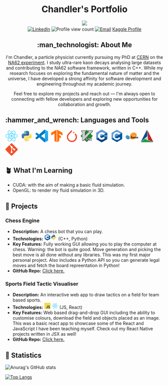 <div id="header" align="center">
  <h1>Chandler's Portfolio</h1>
</div>

<div align="center">
  <img src="https://media.giphy.com/media/l0Iy1R9uttEN2KCXe/giphy.gif" height="200"/>

  <div align="center">
    <a href="https://www.linkedin.com/in/chandler-kenworthy/"><img src="https://img.shields.io/badge/LinkedIn-0077B5?style=for-the-badge&logo=linkedin&logoColor=white" alt="LinkedIn"/></a>
    <img src="https://komarev.com/ghpvc/?username=ChandlerKenworthy&style=flat-square&color=brightgreen" alt="Profile view count"/>
    <a href="mailto:chandlerkenworthy@gmail.com"><img src="https://img.shields.io/badge/Gmail-D14836?style=for-the-badge&logo=gmail&logoColor=white" alt="Email" /></a>
    <a href="https://www.kaggle.com/chandlerkenworthy">Kaggle Profile</a>
  </div>
</div>

<div align="center"> 
  <h2>:man_technologist: About Me</h2>
  <p>I'm Chandler, a particle physicist currently pursuing my PhD at <a href="https://home.cern">CERN</a> on the <a href="https://na62.web.cern.ch">NA62 experiment</a>. I study ultra-rare kaon decays analysing large datasets and contributing to the NA62 software framework, written in C++. While my research focuses on exploring the fundamental nature of matter and the universe, I have developed a strong affinity for software development and engineering throughout my academic journey.</p>
<p>Feel free to explore my projects and reach out — I'm always open to connecting with fellow developers and exploring new opportunities for collaboration and growth.</p>
</div>

<div align="left">
  <h2>:hammer_and_wrench: Languages and Tools</h2>
  <img src="https://github.com/devicons/devicon/blob/master/icons/react/react-original.svg" title="React" alt="React" width="40" height="40"/>&nbsp;
  <img src="https://github.com/devicons/devicon/blob/master/icons/python/python-original.svg" title="Python" alt="Python" width="40" height="40"/>&nbsp;
  <img src="https://github.com/devicons/devicon/blob/master/icons/vscode/vscode-original.svg" title="VSCode" alt="VSCode" width="40" height="40"/>&nbsp;
  <img src="https://github.com/devicons/devicon/blob/master/icons/tensorflow/tensorflow-original.svg" title="TensorFlow" alt="TensorFlow" width="40" height="40"/>&nbsp;
  <img src="https://github.com/devicons/devicon/blob/master/icons/pytorch/pytorch-original.svg" title="PyTorch" alt="PyTorch" width="40" height="40"/>&nbsp;
  <img src="https://github.com/devicons/devicon/blob/master/icons/vim/vim-original.svg" title="Vim" alt="Vim" width="40" height="40"/>&nbsp;
  <img src="https://github.com/devicons/devicon/blob/master/icons/cplusplus/cplusplus-original.svg" title="C++" alt="CPlusPlus" width="40" height="40"/>&nbsp;
  <img src="https://github.com/devicons/devicon/blob/master/icons/c/c-original.svg" title="C++" alt="C" width="40" height="40"/>&nbsp;
  <img src="https://github.com/devicons/devicon/blob/master/icons/scikitlearn/scikitlearn-original.svg" title="C++" alt="SKLearn" width="40" height="40"/>&nbsp;
  <img src="https://github.com/devicons/devicon/blob/master/icons/cmake/cmake-original.svg" title="CMake" alt="CMake" width="40" height="40"/>&nbsp;
  <img src="https://github.com/devicons/devicon/blob/master/icons/git/git-original.svg" title="Git" alt="Git" width="40" height="40"/>&nbsp;
</div>

<div align="left">
  <h2>🪴 What I'm Learning</h2>
  <ul>
    <li>CUDA: with the aim of making a basic fluid simulation.</li>
    <li>OpenGL: to render my fluid simulation in 3D.</li>
  </ul>
</div>

<div align="left">
  <h2>📁 Projects</h2>
  <h3>Chess Engine</h3>
  <ul>
    <li><strong>Description:</strong> A chess bot that you can play.</li>
    <li><strong>Technologies:</strong> <img width="20" src="https://github.com/devicons/devicon/blob/master/icons/cplusplus/cplusplus-original.svg"/><img src="https://github.com/devicons/devicon/blob/master/icons/python/python-original.svg" width="20" /> (C++, Python)</li>
    <li><strong>Key Features:</strong> Fully working GUI allowing you to play the computer at chess. Warning: the bot is quite good. Move generation and picking the best move is all done without any libraries. This was my first major personal project. Also includes a Python API so you can generate legal moves and fetch the board repreentation in Python!</li>
    <li><strong>GitHub Repo:</strong> <a href="https://github.com/ChandlerKenworthy/ChessEngine">Click here.</a></li>
  </ul>
  <h3>Sports Field Tactic Visualiser</h3>
  <ul>
    <li><strong>Description:</strong> An interactive web app to draw tactics on a field for team based sports.</li>
    <li><strong>Technologies:</strong> <img width="20" src="https://github.com/devicons/devicon/blob/master/icons/javascript/javascript-original.svg"/> <img width="20" src="https://github.com/devicons/devicon/blob/master/icons/react/react-original.svg" /> (JS, React)</li>
    <li><strong>Key Features:</strong> Web based drag-and-drop GUI including the ability to customise colours, download the field and objects placed as an image. This was a basic react app to showcase some of the React and JavaScript I have been teaching myself. Check out my React Native projects written in JSX as well!</li>
    <li><strong>GitHub Repo:</strong> <a href="https://github.com/ChandlerKenworthy/ultimate-tactics">Click here.</a></li>
  </ul>
</div>

<div align="left">
  <h2>📔 Statistics</h2>
  
  ![Anurag's GitHub stats](https://github-readme-stats.vercel.app/api?username=ChandlerKenworthy&show_icons=true&theme=prussian)
  
  [![Top Langs](https://github-readme-stats.vercel.app/api/top-langs/?username=ChandlerKenworthy)](https://github.com/anuraghazra/github-readme-stats)
</div>
